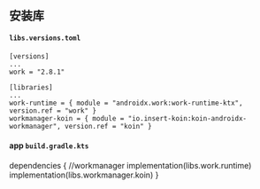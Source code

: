 ## 安装库


#### `libs.versions.toml`

```
[versions]
...
work = "2.8.1"

[libraries]
...
work-runtime = { module = "androidx.work:work-runtime-ktx", version.ref = "work" }
workmanager-koin = { module = "io.insert-koin:koin-androidx-workmanager", version.ref = "koin" }
```
#### app `build.gradle.kts`

dependencies {
    //workmanager
    implementation(libs.work.runtime)
    implementation(libs.workmanager.koin)
}
```